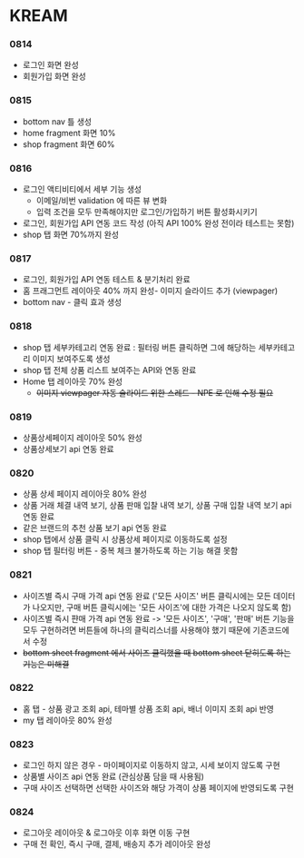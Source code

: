 # KREAM

### 0814
 - 로그인 화면 완성
 - 회원가입 화면 완성
 
### 0815
- bottom nav 틀 생성
- home fragment 화면 10%
- shop fragment 화면 60%

### 0816
- 로그인 액티비티에서 세부 기능 생성
    - 이메일/비번 validation 에 따른 뷰 변화
    - 입력 조건을 모두 만족해야지만 로그인/가입하기 버튼 활성화시키기
- 로그인, 회원가입 API 연동 코드 작성 (아직 API 100% 완성 전이라 테스트는 못함)
- shop 탭 화면 70%까지 완성

### 0817
- 로그인, 회원가입 API 연동 테스트 & 분기처리 완료
- 홈 프래그먼트 레이아웃 40% 까지 완성- 이미지 슬라이드 추가 (viewpager)
- bottom nav - 클릭 효과 생성

### 0818
- shop 탭 세부카테고리 연동 완료 : 필터링 버튼 클릭하면 그에 해당하는 세부카테고리 이미지 보여주도록 생성
- shop 탭 전체 상품 리스트 보여주는 API와 연동 완료
- Home 탭 레이아웃 70% 완성
  - ~~이미지 viewpager 자동 슬라이드 위한 스레드 - NPE 로 인해 수정 필요~~

### 0819
- 상품상세페이지 레이아웃 50% 완성
- 상품상세보기 api 연동 완료

### 0820
- 상품 상세 페이지 레이아웃 80% 완성
- 상품 거래 체결 내역 보기, 상품 판매 입찰 내역 보기, 상품 구매 입찰 내역 보기 api 연동 완료
- 같은 브랜드의 추천 상품 보기 api 연동 완료
- shop 탭에서 상품 클릭 시 상품상세 페이지로 이동하도록 설정
- shop 탭 필터링 버튼 - 중복 체크 불가하도록 하는 기능 해결 못함

### 0821
- 사이즈별 즉시 구매 가격 api 연동 완료 
  ('모든 사이즈' 버튼 클릭시에는 모든 데이터가 나오지만, 구매 버튼 클릭시에는 '모든 사이즈'에 대한 가격은 나오지 않도록 함)
- 사이즈별 즉시 퍈매 가격 api 연동 완료
   -> '모든 사이즈', '구매', '판매' 버튼 기능을 모두 구현하려면 버튼들에 하나의 클릭리스너를 사용해야 했기 때문에 기존코드에서 수정
- ~~bottom sheet fragment 에서 사이즈 클릭했을 때 bottom sheet 닫히도록 하는 기능은 미해결~~

### 0822
- 홈 탭 - 상품 광고 조회 api, 테마별 상품 조회 api, 배너 이미지 조회 api 반영
- my 탭 레이아웃 80% 완성

### 0823
- 로그인 하지 않은 경우 -  마이페이지로 이동하지 않고, 시세 보이지 않도록 구현
- 상품별 사이즈 api 연동 완료 (관심상품 담을 때 사용됨)
- 구매 사이즈 선택하면 선택한 사이즈와 해당 가격이 상품 페이지에 반영되도록 구현

### 0824
- 로그아웃 레이아웃 & 로그아웃 이후 화면 이동 구현
- 구매 전 확인, 즉시 구매, 결제, 배송지 추가 레이아웃 완성
